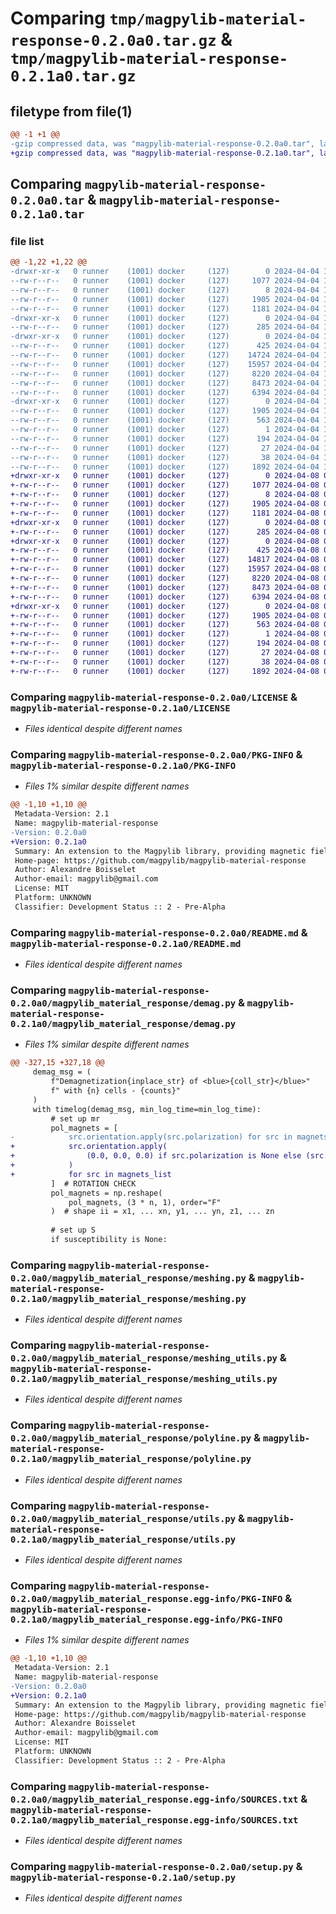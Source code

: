 # Comparing `tmp/magpylib-material-response-0.2.0a0.tar.gz` & `tmp/magpylib-material-response-0.2.1a0.tar.gz`

## filetype from file(1)

```diff
@@ -1 +1 @@
-gzip compressed data, was "magpylib-material-response-0.2.0a0.tar", last modified: Thu Apr  4 11:31:55 2024, max compression
+gzip compressed data, was "magpylib-material-response-0.2.1a0.tar", last modified: Mon Apr  8 07:51:45 2024, max compression
```

## Comparing `magpylib-material-response-0.2.0a0.tar` & `magpylib-material-response-0.2.1a0.tar`

### file list

```diff
@@ -1,22 +1,22 @@
-drwxr-xr-x   0 runner    (1001) docker     (127)        0 2024-04-04 11:31:55.756461 magpylib-material-response-0.2.0a0/
--rw-r--r--   0 runner    (1001) docker     (127)     1077 2024-04-04 11:31:53.000000 magpylib-material-response-0.2.0a0/LICENSE
--rw-r--r--   0 runner    (1001) docker     (127)        8 2024-04-04 11:31:53.000000 magpylib-material-response-0.2.0a0/MANIFEST.in
--rw-r--r--   0 runner    (1001) docker     (127)     1905 2024-04-04 11:31:55.756461 magpylib-material-response-0.2.0a0/PKG-INFO
--rw-r--r--   0 runner    (1001) docker     (127)     1181 2024-04-04 11:31:53.000000 magpylib-material-response-0.2.0a0/README.md
-drwxr-xr-x   0 runner    (1001) docker     (127)        0 2024-04-04 11:31:55.752461 magpylib-material-response-0.2.0a0/magpylib_material_response/
--rw-r--r--   0 runner    (1001) docker     (127)      285 2024-04-04 11:31:53.000000 magpylib-material-response-0.2.0a0/magpylib_material_response/__init__.py
-drwxr-xr-x   0 runner    (1001) docker     (127)        0 2024-04-04 11:31:55.756461 magpylib-material-response-0.2.0a0/magpylib_material_response/data/
--rw-r--r--   0 runner    (1001) docker     (127)      425 2024-04-04 11:31:53.000000 magpylib-material-response-0.2.0a0/magpylib_material_response/data/__init__.py
--rw-r--r--   0 runner    (1001) docker     (127)    14724 2024-04-04 11:31:53.000000 magpylib-material-response-0.2.0a0/magpylib_material_response/demag.py
--rw-r--r--   0 runner    (1001) docker     (127)    15957 2024-04-04 11:31:53.000000 magpylib-material-response-0.2.0a0/magpylib_material_response/meshing.py
--rw-r--r--   0 runner    (1001) docker     (127)     8220 2024-04-04 11:31:53.000000 magpylib-material-response-0.2.0a0/magpylib_material_response/meshing_utils.py
--rw-r--r--   0 runner    (1001) docker     (127)     8473 2024-04-04 11:31:53.000000 magpylib-material-response-0.2.0a0/magpylib_material_response/polyline.py
--rw-r--r--   0 runner    (1001) docker     (127)     6394 2024-04-04 11:31:53.000000 magpylib-material-response-0.2.0a0/magpylib_material_response/utils.py
-drwxr-xr-x   0 runner    (1001) docker     (127)        0 2024-04-04 11:31:55.756461 magpylib-material-response-0.2.0a0/magpylib_material_response.egg-info/
--rw-r--r--   0 runner    (1001) docker     (127)     1905 2024-04-04 11:31:55.000000 magpylib-material-response-0.2.0a0/magpylib_material_response.egg-info/PKG-INFO
--rw-r--r--   0 runner    (1001) docker     (127)      563 2024-04-04 11:31:55.000000 magpylib-material-response-0.2.0a0/magpylib_material_response.egg-info/SOURCES.txt
--rw-r--r--   0 runner    (1001) docker     (127)        1 2024-04-04 11:31:55.000000 magpylib-material-response-0.2.0a0/magpylib_material_response.egg-info/dependency_links.txt
--rw-r--r--   0 runner    (1001) docker     (127)      194 2024-04-04 11:31:55.000000 magpylib-material-response-0.2.0a0/magpylib_material_response.egg-info/requires.txt
--rw-r--r--   0 runner    (1001) docker     (127)       27 2024-04-04 11:31:55.000000 magpylib-material-response-0.2.0a0/magpylib_material_response.egg-info/top_level.txt
--rw-r--r--   0 runner    (1001) docker     (127)       38 2024-04-04 11:31:55.756461 magpylib-material-response-0.2.0a0/setup.cfg
--rw-r--r--   0 runner    (1001) docker     (127)     1892 2024-04-04 11:31:53.000000 magpylib-material-response-0.2.0a0/setup.py
+drwxr-xr-x   0 runner    (1001) docker     (127)        0 2024-04-08 07:51:45.742403 magpylib-material-response-0.2.1a0/
+-rw-r--r--   0 runner    (1001) docker     (127)     1077 2024-04-08 07:51:43.000000 magpylib-material-response-0.2.1a0/LICENSE
+-rw-r--r--   0 runner    (1001) docker     (127)        8 2024-04-08 07:51:43.000000 magpylib-material-response-0.2.1a0/MANIFEST.in
+-rw-r--r--   0 runner    (1001) docker     (127)     1905 2024-04-08 07:51:45.742403 magpylib-material-response-0.2.1a0/PKG-INFO
+-rw-r--r--   0 runner    (1001) docker     (127)     1181 2024-04-08 07:51:43.000000 magpylib-material-response-0.2.1a0/README.md
+drwxr-xr-x   0 runner    (1001) docker     (127)        0 2024-04-08 07:51:45.742403 magpylib-material-response-0.2.1a0/magpylib_material_response/
+-rw-r--r--   0 runner    (1001) docker     (127)      285 2024-04-08 07:51:43.000000 magpylib-material-response-0.2.1a0/magpylib_material_response/__init__.py
+drwxr-xr-x   0 runner    (1001) docker     (127)        0 2024-04-08 07:51:45.742403 magpylib-material-response-0.2.1a0/magpylib_material_response/data/
+-rw-r--r--   0 runner    (1001) docker     (127)      425 2024-04-08 07:51:43.000000 magpylib-material-response-0.2.1a0/magpylib_material_response/data/__init__.py
+-rw-r--r--   0 runner    (1001) docker     (127)    14817 2024-04-08 07:51:43.000000 magpylib-material-response-0.2.1a0/magpylib_material_response/demag.py
+-rw-r--r--   0 runner    (1001) docker     (127)    15957 2024-04-08 07:51:43.000000 magpylib-material-response-0.2.1a0/magpylib_material_response/meshing.py
+-rw-r--r--   0 runner    (1001) docker     (127)     8220 2024-04-08 07:51:43.000000 magpylib-material-response-0.2.1a0/magpylib_material_response/meshing_utils.py
+-rw-r--r--   0 runner    (1001) docker     (127)     8473 2024-04-08 07:51:43.000000 magpylib-material-response-0.2.1a0/magpylib_material_response/polyline.py
+-rw-r--r--   0 runner    (1001) docker     (127)     6394 2024-04-08 07:51:43.000000 magpylib-material-response-0.2.1a0/magpylib_material_response/utils.py
+drwxr-xr-x   0 runner    (1001) docker     (127)        0 2024-04-08 07:51:45.742403 magpylib-material-response-0.2.1a0/magpylib_material_response.egg-info/
+-rw-r--r--   0 runner    (1001) docker     (127)     1905 2024-04-08 07:51:45.000000 magpylib-material-response-0.2.1a0/magpylib_material_response.egg-info/PKG-INFO
+-rw-r--r--   0 runner    (1001) docker     (127)      563 2024-04-08 07:51:45.000000 magpylib-material-response-0.2.1a0/magpylib_material_response.egg-info/SOURCES.txt
+-rw-r--r--   0 runner    (1001) docker     (127)        1 2024-04-08 07:51:45.000000 magpylib-material-response-0.2.1a0/magpylib_material_response.egg-info/dependency_links.txt
+-rw-r--r--   0 runner    (1001) docker     (127)      194 2024-04-08 07:51:45.000000 magpylib-material-response-0.2.1a0/magpylib_material_response.egg-info/requires.txt
+-rw-r--r--   0 runner    (1001) docker     (127)       27 2024-04-08 07:51:45.000000 magpylib-material-response-0.2.1a0/magpylib_material_response.egg-info/top_level.txt
+-rw-r--r--   0 runner    (1001) docker     (127)       38 2024-04-08 07:51:45.742403 magpylib-material-response-0.2.1a0/setup.cfg
+-rw-r--r--   0 runner    (1001) docker     (127)     1892 2024-04-08 07:51:43.000000 magpylib-material-response-0.2.1a0/setup.py
```

### Comparing `magpylib-material-response-0.2.0a0/LICENSE` & `magpylib-material-response-0.2.1a0/LICENSE`

 * *Files identical despite different names*

### Comparing `magpylib-material-response-0.2.0a0/PKG-INFO` & `magpylib-material-response-0.2.1a0/PKG-INFO`

 * *Files 1% similar despite different names*

```diff
@@ -1,10 +1,10 @@
 Metadata-Version: 2.1
 Name: magpylib-material-response
-Version: 0.2.0a0
+Version: 0.2.1a0
 Summary: An extension to the Magpylib library, providing magnetic field analysis for soft materials and demagnetization of hard magnets.
 Home-page: https://github.com/magpylib/magpylib-material-response
 Author: Alexandre Boisselet
 Author-email: magpylib@gmail.com
 License: MIT
 Platform: UNKNOWN
 Classifier: Development Status :: 2 - Pre-Alpha
```

### Comparing `magpylib-material-response-0.2.0a0/README.md` & `magpylib-material-response-0.2.1a0/README.md`

 * *Files identical despite different names*

### Comparing `magpylib-material-response-0.2.0a0/magpylib_material_response/demag.py` & `magpylib-material-response-0.2.1a0/magpylib_material_response/demag.py`

 * *Files 1% similar despite different names*

```diff
@@ -327,15 +327,18 @@
     demag_msg = (
         f"Demagnetization{inplace_str} of <blue>{coll_str}</blue>"
         f" with {n} cells - {counts}"
     )
     with timelog(demag_msg, min_log_time=min_log_time):
         # set up mr
         pol_magnets = [
-            src.orientation.apply(src.polarization) for src in magnets_list
+            src.orientation.apply(
+                (0.0, 0.0, 0.0) if src.polarization is None else (src.polarization)
+            )
+            for src in magnets_list
         ]  # ROTATION CHECK
         pol_magnets = np.reshape(
             pol_magnets, (3 * n, 1), order="F"
         )  # shape ii = x1, ... xn, y1, ... yn, z1, ... zn
 
         # set up S
         if susceptibility is None:
```

### Comparing `magpylib-material-response-0.2.0a0/magpylib_material_response/meshing.py` & `magpylib-material-response-0.2.1a0/magpylib_material_response/meshing.py`

 * *Files identical despite different names*

### Comparing `magpylib-material-response-0.2.0a0/magpylib_material_response/meshing_utils.py` & `magpylib-material-response-0.2.1a0/magpylib_material_response/meshing_utils.py`

 * *Files identical despite different names*

### Comparing `magpylib-material-response-0.2.0a0/magpylib_material_response/polyline.py` & `magpylib-material-response-0.2.1a0/magpylib_material_response/polyline.py`

 * *Files identical despite different names*

### Comparing `magpylib-material-response-0.2.0a0/magpylib_material_response/utils.py` & `magpylib-material-response-0.2.1a0/magpylib_material_response/utils.py`

 * *Files identical despite different names*

### Comparing `magpylib-material-response-0.2.0a0/magpylib_material_response.egg-info/PKG-INFO` & `magpylib-material-response-0.2.1a0/magpylib_material_response.egg-info/PKG-INFO`

 * *Files 1% similar despite different names*

```diff
@@ -1,10 +1,10 @@
 Metadata-Version: 2.1
 Name: magpylib-material-response
-Version: 0.2.0a0
+Version: 0.2.1a0
 Summary: An extension to the Magpylib library, providing magnetic field analysis for soft materials and demagnetization of hard magnets.
 Home-page: https://github.com/magpylib/magpylib-material-response
 Author: Alexandre Boisselet
 Author-email: magpylib@gmail.com
 License: MIT
 Platform: UNKNOWN
 Classifier: Development Status :: 2 - Pre-Alpha
```

### Comparing `magpylib-material-response-0.2.0a0/magpylib_material_response.egg-info/SOURCES.txt` & `magpylib-material-response-0.2.1a0/magpylib_material_response.egg-info/SOURCES.txt`

 * *Files identical despite different names*

### Comparing `magpylib-material-response-0.2.0a0/setup.py` & `magpylib-material-response-0.2.1a0/setup.py`

 * *Files identical despite different names*

